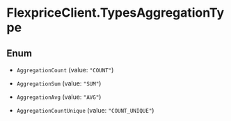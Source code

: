 # FlexpriceClient.TypesAggregationType

## Enum


* `AggregationCount` (value: `"COUNT"`)

* `AggregationSum` (value: `"SUM"`)

* `AggregationAvg` (value: `"AVG"`)

* `AggregationCountUnique` (value: `"COUNT_UNIQUE"`)


